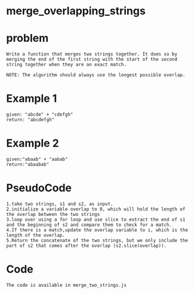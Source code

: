 # merge_overlapping_strings

# problem

    Write a function that merges two strings together. It does so by merging the end of the first string with the start of the second string together when they are an exact match.

    NOTE: The algorithm should always use the longest possible overlap.

# Example 1

    given: "abcde" + "cdefgh"
    return: "abcdefgh"

# Example 2

    given:"abaab" + "aabab"
    return:"abaabab"

# PseudoCode

    1.take two strings, s1 and s2, as input.
    2.initialize a variable overlap to 0, which will hold the length of the overlap between the two strings
    3.loop over using a for loop and use slice to extract the end of s1 and the beginning of s2 and compare them to check for a match.
    4.If there is a match,update the overlap variable to i, which is the length of the overlap.
    5.Return the concatenate of the two strings, but we only include the part of s2 that comes after the overlap (s2.slice(overlap)).

# Code

    The code is available in merge_two_strings.js
